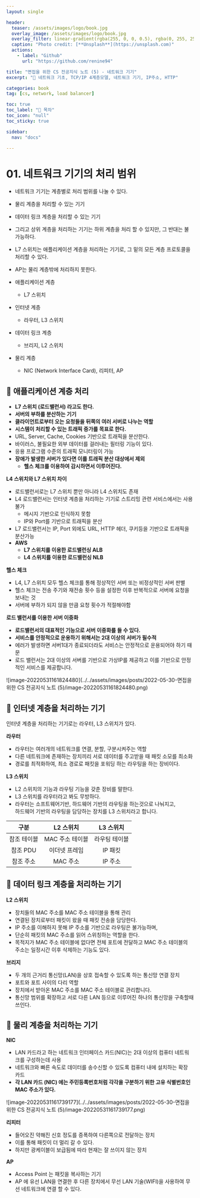 ```yaml
---
layout: single

header:
  teaser: /assets/images/logo/book.jpg
  overlay_image: /assets/images/logo/book.jpg
  overlay_filter: linear-gradient(rgba(255, 0, 0, 0.5), rgba(0, 255, 255, 0.5))
  caption: "Photo credit: [**Unsplash**](https://unsplash.com)"
  actions:
    - label: "Github"
      url: "https://github.com/renine94"

title: "면접을 위한 CS 전공지식 노트 (5) - 네트워크 기기"
excerpt: "🚀 네트워크 기초, TCP/IP 4계층모델, 네트워크 기기, IP주소, HTTP"

categories: book
tag: [cs, network, load balancer]

toc: true
toc_label: "📕 목차"
toc_icon: "null"
toc_sticky: true

sidebar:
  nav: "docs"

---
```




# 01. 네트워크 기기의 처리 범위

- 네트워크 기기는 계층별로 처리 범위를 나눌 수 있다.
- 물리 계층을 처리할 수 있는 기기
- 데이터 링크 계층을 처리할 수 있는 기기
- 그리고 상위 계층을 처리하는 기기는 하위 계층을 처리 할 수 있지만, 그 반대는 불가능하다.
- L7 스위치는 애플리케이션 계층을 처리하는 기기로, 그 밑의 모든 계층 프로토콜을 처리할 수 있다.
- AP는 물리 계층밖에 처리하지 못한다.



- 애플리케이션 계층
  - L7 스위치
- 인터넷 계층
  - 라우터, L3 스위치
- 데이터 링크 계층
  - 브리지, L2 스위치
- 물리 계층
  - NIC (Network Interface Card), 리피터, AP



## 🚀 애플리케이션 계층 처리

- **L7 스위치 (로드밸런서) 라고도 한다.**
- **서버의 부하를 분산하는 기기**
- **클라이언트로부터 오는 요청들을 뒤쪽의 여러 서버로 나누는 역할**
- **시스템이 처리할 수 있는 트래픽 증가를 목표로 한다.**
- URL, Server, Cache, Cookies 기반으로 트래픽을 분산한다.
- 바이러스, 불필요한 외부 데이터를 걸러내는 필터링 기능이 있다.
- 응용 프로그램 수준의 트래픽 모니터링이 가능
- **장애가 발생한 서버가 있다면 이를 트래픽 분산 대상에서 제외**
  - **헬스 체크를 이용하여 감시하면서 이루어진다.**



**L4 스위치와 L7 스위치 차이**

- 로드밸런서로는 L7 스위치 뿐만 아니라 L4 스위치도 존재
- L4 로드밸런서는 인터넷 계층을 처리하는 기기로 스트리밍 관련 서비스에서는 사용불가
  - 메시지 기반으로 인식하지 못함
  - IP와 Port를 기반으로 트래픽을 분산
- L7 로드밸런서는 IP, Port 외에도 URL, HTTP 헤더, 쿠키등을 기반으로 트래픽을 분산가능
- **AWS**
  - **L7 스위치를 이용한 로드밸런싱 ALB**
  - **L4 스위치를 이용한 로드밸런싱 NLB**

**헬스 체크**

- L4, L7 스위치 모두 헬스 체크를 통해 정상적인 서버 또는 비정상적인 서버 판별
- 헬스 체크는 전송 주기와 재전송 횟수 등을 설정한 이후 반복적으로 서버에 요청을 보내는 것
- 서버에 부하가 되지 않을 만큼 요청 횟수가 적절해야함

**로드 밸런서를 이용한 서버 이중화**

- **로드밸런서의 대표적인 기능으로 서버 이중화를 들 수 있다.**
- **서비스를 안정적으로 운용하기 위해서는 2대 이상의 서버가 필수적**
- 에러가 발생하면 서버1대가 종료되더라도 서비스는 안정적으로 운용되어야 하기 때문
- 로드 밸런서는 2대 이상의 서버를 기반으로 가상IP를 제공하고 이를 기반으로 안정적인 서비스를 제공합니다.

![image-20220531161824480](../../assets/images/posts/2022-05-30-면접을 위한 CS 전공지식 노트 (5)/image-20220531161824480.png)



## 🚀 인터넷 계층을 처리하는 기기

인터넷 계층을 처리하는 기기로는 라우터, L3 스위치가 있다.



**라우터**

- 라우터는 여러개의 네트워크를 연결, 분할, 구분시켜주는 역할
- 다른 네트워크에 존재하는 장치끼리 서로 데이터를 주고받을 때 패킷 소모를 최소화
- 경로를 최적화하여, 최소 경로로 패킷을 포워딩 하는 라우팅을 하는 장비이다.

**L3 스위치**

- L2 스위치의 기능과 라우팅 기능을 갖춘 장비를 말한다.
- L3 스위치를 라우터라고 봐도 무방하다.
- 라우터는 소프트웨어기반, 하드웨어 기반의 라우팅을 하는것으로 나눠지고,<br>하드웨어 기반의 라우팅을 담당하는 장치를 L3 스위치라고 합니다.

|    구분     |    L2 스위치    |   L3 스위치   |
| :---------: | :-------------: | :-----------: |
| 참조 테이블 | MAC 주소 테이블 | 라우팅 테이블 |
|  참조 PDU   |  이더넷 프레임  |    IP 패킷    |
|  참조 주소  |    MAC 주소     |    IP 주소    |



## 🚀 데이터 링크 계층을 처리하는 기기

**L2 스위치**

- 장치들의 MAC 주소를 MAC 주소 테이블을 통해 관리
- 연결된 장치로부터 패킷이 왔을 때 패킷 전송을 담당한다.
- IP 주소를 이해하지 못해 IP 주소를 기반으로 라우팅은 불가능하며,
- 단순히 패킷의 MAC 주소를 읽어 스위칭하는 역할을 한다.
- 목적지가 MAC 주소 테이블에 없다면 전체 포트에 전달하고 MAC 주소 테이블의 주소는 일정시간 이후 삭제하는 기능도 있다.

**브리지**

- 두 개의 근거리 통신망(LAN)을 상호 접속할 수 있도록 하는 통신망 연결 장치
- 포트와 포트 사이의 다리 역할
- 장치에서 받아온 MAC 주소를 MAC 주소 테이블로 관리합니다.
- 통신망 범위를 확장하고 서로 다른 LAN 등으로 이루어진 하나의 통신망을 구축할때 쓰인다.



## 🚀 물리 계층을 처리하는 기기

**NIC**

- LAN 카드라고 하는 네트워크 인터페이스 카드(NIC)는 2대 이상의 컴퓨터 네트워크를 구성하는데 사용
- 네트워크와 빠른 속도로 데이터를 송수신할 수 있도록 컴퓨터 내에 설치하는 확장 카드
- **각 LAN 카드 (NIC) 에는 주민등록번호처럼 각각을 구분하기 위한 고유 식별번호인 MAC 주소가 있다.**

![image-20220531161739177](../../assets/images/posts/2022-05-30-면접을 위한 CS 전공지식 노트 (5)/image-20220531161739177.png)



**리피터**

- 들어오진 약해진 신호 정도를 증폭하여 다른쪽으로 전달하는 장치
- 이를 통해 패킷이 더 멀리 갈 수 있다.
- 하지만 광케이블이 보급됨에 따라 현재는 잘 쓰이지 않는 장치



**AP**

- Access Point 는 패킷을 복사하는 기기
- AP 에 유선 LAN을 연결한 후 다른 장치에서 무선 LAN 기술(WIFI)을 사용하여 무선 네트워크에 연결 할 수 있다.

